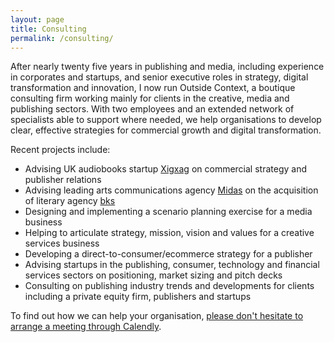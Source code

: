 ```yaml
---
layout: page
title: Consulting
permalink: /consulting/
---
```


After nearly twenty five years in publishing and media, including experience in corporates and startups, and senior executive roles in strategy, digital transformation and innovation, I now run Outside Context, a boutique consulting firm working mainly for clients in the creative, media and publishing sectors. With two employees and an extended network of specialists able to support where needed, we help organisations to develop clear, effective strategies for commercial growth and digital transformation. 

Recent projects include:
* Advising UK audiobooks startup <a href="https://www.xigxag.co.uk">Xigxag</a> on commercial strategy and publisher relations
* Advising leading arts communications agency <a href="https://midaspr.co.uk/">Midas</a> on the acquisition of literary agency <a href="https://www.thebksagency.com">bks</a>
* Designing and implementing a scenario planning exercise for a media business
* Helping to articulate strategy, mission, vision and values for a creative services business
* Developing a direct-to-consumer/ecommerce strategy for a publisher
* Advising startups in the publishing, consumer, technology and financial services sectors on positioning, market sizing and pitch decks
* Consulting on publishing industry trends and developments for clients including a private equity firm, publishers and startups

To find out how we can help your organisation, <a href="https://calendly.com/outsidecontext">please don't hesitate to arrange a meeting through Calendly</a>. 
